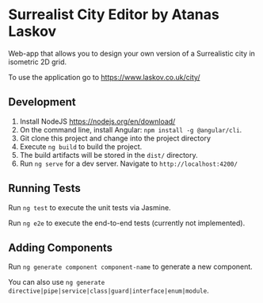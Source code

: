 # Surrealist City Editor by Atanas Laskov

Web-app that allows you to design your own version of a Surrealistic city in isometric 2D grid. 

To use the application go to https://www.laskov.co.uk/city/

## Development

1. Install NodeJS https://nodejs.org/en/download/
2. On the command line, install Angular: `npm install -g @angular/cli`.
3. Git clone this project and change into the project directory
4. Execute `ng build` to build the project.
5. The build artifacts will be stored in the `dist/` directory.
6. Run `ng serve` for a dev server. Navigate to `http://localhost:4200/`

## Running Tests

Run `ng test` to execute the unit tests via Jasmine.

Run `ng e2e` to execute the end-to-end tests (currently not implemented).

## Adding Components

Run `ng generate component component-name` to generate a new component.

You can also use `ng generate directive|pipe|service|class|guard|interface|enum|module`.
